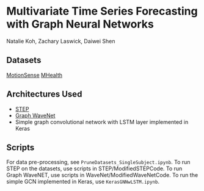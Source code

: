 # Multivariate Time Series Forecasting with Graph Neural Networks
Natalie Koh, Zachary Laswick, Daiwei Shen

## Datasets
[MotionSense](https://github.com/mmalekzadeh/motion-sense)
[MHealth](https://archive.ics.uci.edu/ml/datasets/mhealth+dataset)

## Architectures Used
- [STEP](https://arxiv.org/abs/2206.09113)
- [Graph WaveNet](https://arxiv.org/pdf/1906.00121)
- Simple graph convolutional network with LSTM layer implemented in Keras

## Scripts
For data pre-processing, see `PruneDatasets_SingleSubject.ipynb`.
To run STEP on the datasets, use scripts in STEP/ModifiedSTEPCode.
To run Graph WaveNET, use scripts in WaveNet/ModifiedWaveNetCode.
To run the simple GCN implemented in Keras, use `KerasGNNwLSTM.ipynb`.

